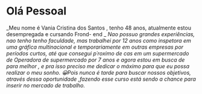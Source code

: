 # Olá Pessoal
_Meu nome é Vania Cristina dos Santos , tenho 48 anos, atualmente estou desempregada e cursando Frond- end _
_Nao possuo grandes experiências, nao tenho tenho faculdade, mas trabalhei por 12 anos como inspetora em uma gráfica multinacional e_ 
_temporariamente em outras empresas por períodos curtos, até que consegui p´roximo de cas em um supermercado de Operadora de supermercado_
_por 7 anos e agora estou em busca de para melhor , e pra isso preciso  me dedicar o máximo para que eu possa realizar o meu sonho.
:grinning:Pois nunca é tarde para buscar nossos objetivos, através dessa oportunidade ,fazendo esse curso está sendo a chance para inserir no mercado de trabalho._ 






 
